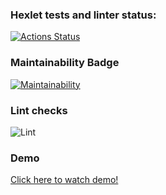 ### Hexlet tests and linter status:
[![Actions Status](https://github.com/oddzye/frontend-project-lvl1/workflows/hexlet-check/badge.svg)](https://github.com/oddzye/frontend-project-lvl1/actions)

### Maintainability Badge
[![Maintainability](https://api.codeclimate.com/v1/badges/a99a88d28ad37a79dbf6/maintainability)](https://codeclimate.com/github/codeclimate/codeclimate/maintainability)

### Lint checks
![Lint](https://github.com/oddzye/frontend-project-lvl1/actions/workflows/lint-check.yml/badge.svg)

### Demo
[Click here to watch demo!](https://asciinema.org/a/L7jCWP1zByg83QLD3IDM3ohGc)